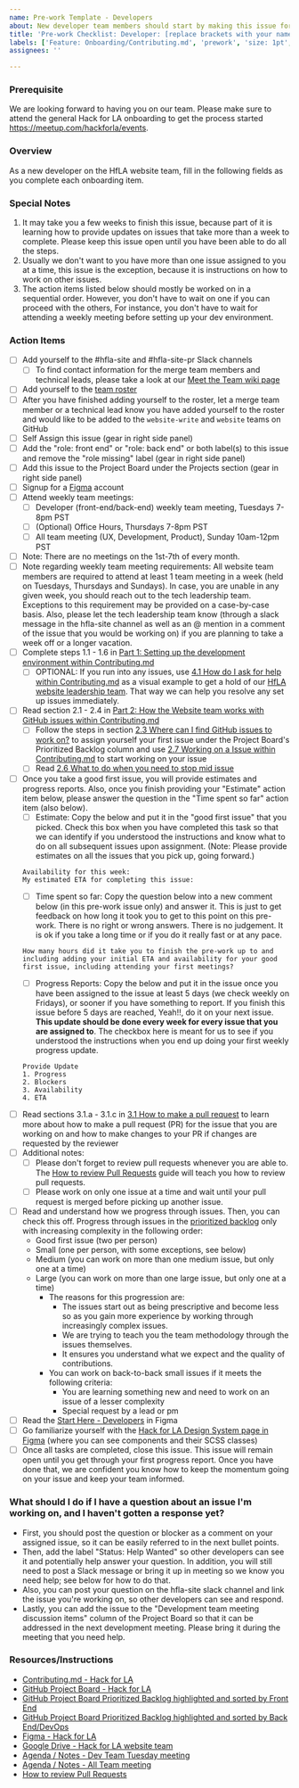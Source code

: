 ```yaml
---
name: Pre-work Template - Developers
about: New developer team members should start by making this issue for themselves
title: 'Pre-work Checklist: Developer: [replace brackets with your name]'
labels: ['Feature: Onboarding/Contributing.md', 'prework', 'size: 1pt', 'role missing', 'Complexity: Prework']
assignees: ''

---
```


### Prerequisite
We are looking forward to having you on our team. Please make sure to attend the general Hack for LA onboarding to get the process started https://meetup.com/hackforla/events.

### Overview
As a new developer on the HfLA website team, fill in the following fields as you complete each onboarding item.

### Special Notes
1. It may take you a few weeks to finish this issue, because part of it is learning how to provide updates on issues that take more than a week to complete.    Please keep this issue open until you have been able to do all the steps.  
2. Usually we don't want to you have more than one issue assigned to you at a time, this issue is the exception, because it is instructions on how to work on other issues.
3. The action items listed below should mostly be worked on in a sequential order. However, you don't have to wait on one if you can proceed with the others, For instance, you don't have to wait for attending a weekly meeting before setting up your dev environment.  

### Action Items

- [ ] Add yourself to the #hfla-site and #hfla-site-pr Slack channels
  - [ ] To find contact information for the merge team members and technical leads, please take a look at our [Meet the Team wiki page](https://github.com/hackforla/website/wiki/Meet-the-Team)
- [ ] Add yourself to the [team roster](https://docs.google.com/spreadsheets/d/11u71eT-rZTKvVP8Yj_1rKxf2V45GCaFz4AXA7tS_asM/edit#gid=0)
- [ ] After you have finished adding yourself to the roster, let a merge team member or a technical lead know you have added yourself to the roster and would like to be added to the `website-write` and `website` teams on GitHub
- [ ] Self Assign this issue (gear in right side panel)
- [ ] Add the "role: front end" or "role: back end" or both label(s) to this issue and remove the "role missing" label (gear in right side panel)
- [ ] Add this issue to the Project Board under the Projects section (gear in right side panel)
- [ ] Signup for a [Figma](https://Figma.com) account
- [ ] Attend weekly team meetings:
  - [ ] Developer (front-end/back-end) weekly team meeting, Tuesdays 7-8pm PST
  - [ ] (Optional) Office Hours, Thursdays 7-8pm PST
  - [ ] All team meeting (UX, Development, Product), Sunday 10am-12pm PST
- [ ] Note: There are no meetings on the 1st-7th of every month.
- [ ] Note regarding weekly team meeting requirements: All website team members are required to attend at least 1 team meeting in a week (held on Tuesdays, Thursdays and Sundays). In case, you are unable in any given week, you should reach out to the tech leadership team. Exceptions to this requirement may be provided on a case-by-case basis. Also, please let the tech leadership team know (through a slack message in the hfla-site channel as well as an @ mention in a comment of the issue that you would be working on) if you are planning to take a week off or a longer vacation.
- [ ] Complete steps 1.1 - 1.6 in [Part 1: Setting up the development environment within Contributing.md](https://github.com/hackforla/website/blob/gh-pages/CONTRIBUTING.md#part-1-setting-up-the-development-environment)
  - [ ] OPTIONAL: If you run into any issues, use [4.1 How do I ask for help within Contributing.md](https://github.com/hackforla/website/blob/gh-pages/CONTRIBUTING.md#41-what-do-i-do-if-i-need-help) as a visual example to get a hold of our [HfLA website leadership team](https://github.com/hackforla/website/projects/7#card-69730135). That way we can help you resolve any set up issues immediately.
- [ ] Read section 2.1 - 2.4 in [Part 2: How the Website team works with GitHub issues within Contributing.md](https://github.com/hackforla/website/blob/gh-pages/CONTRIBUTING.md#part-2-how-the-website-team-works-with-github-issues)
  - [ ] Follow the steps in section [2.3 Where can I find GitHub issues to work on?](https://github.com/hackforla/website/blob/gh-pages/CONTRIBUTING.md#23-where-can-i-find-github-issues-to-work-on) to assign yourself your first issue under the Project Board's Prioritized Backlog column and use [2.7 Working on a Issue within Contributing.md](https://github.com/hackforla/website/blob/gh-pages/CONTRIBUTING.md#27-working-on-an-issue) to start working on your issue
  - [ ] Read [2.6 What to do when you need to stop mid issue](https://github.com/hackforla/website/blob/gh-pages/CONTRIBUTING.md#26-what-to-do-when-you-need-to-stop-mid-issue)
- [ ] Once you take a good first issue, you will provide estimates and progress reports. Also, once you finish providing your "Estimate" action item below, please answer the question in the "Time spent so far" action item (also below).
   - [ ] Estimate: Copy the below and put it in the "good first issue" that you picked.
 Check this box when you have completed this task so that we can identify if you understood the instructions and know what to do on all subsequent issues upon assignment. (Note: Please provide estimates on all the issues that you pick up, going forward.)
    ```
   Availability for this week:
   My estimated ETA for completing this issue:
    ```
   - [ ] Time spent so far: Copy the question below into a new comment below (in this pre-work issue only) and answer it. This is just to get feedback on how long it took you to get to this point on this pre-work. There is no right or wrong answers. There is no judgement. It is ok if you take a long time or if you do it really fast or at any pace.
    ```
    How many hours did it take you to finish the pre-work up to and including adding your initial ETA and availability for your good first issue, including attending your first meetings?
    ```
   - [ ] Progress Reports: Copy the below and put it in the issue once you have been assigned to the issue at least 5 days (we check weekly on Fridays), or sooner if you have something to report.  If you finish this issue before 5 days are reached, Yeah!!, do it on your next issue. **This update should be done every week for every issue that you are assigned to**. The checkbox here is meant for us to see if you understood the instructions when you end up doing your first weekly progress update.
    ```
    Provide Update
    1. Progress
    2. Blockers
    3. Availability
    4. ETA
    ```
- [ ] Read sections 3.1.a - 3.1.c in [3.1 How to make a pull request](https://github.com/hackforla/website/blob/2e3c45fede99e61f479548ccca3f0dda83e351db/CONTRIBUTING.md#31-how-to-make-a-pull-request) to learn more about how to make a pull request (PR) for the issue that you are working on and how to make changes to your PR if changes are requested by the reviewer
- [ ] Additional notes:
   - [ ] Please don't forget to review pull requests whenever you are able to.  The [How to review Pull Requests](https://github.com/hackforla/website/wiki/How-to-review-pull-requests) guide will teach you how to review pull requests.
   - [ ] Please work on only one issue at a time and wait until your pull request is merged before picking up another issue.
- [ ] Read and understand how we progress through issues. Then, you can check this off.
Progress through issues in the [prioritized backlog](https://github.com/hackforla/website/projects/7#column-7198257) only with increasing complexity in the following order:
  - Good first issue (two per person)
  - Small (one per person, with some exceptions, see below)
  - Medium (you can work on more than one medium issue, but only one at a time)
  - Large (you can work on more than one large issue, but only one at a time)
    - The reasons for this progression are:
      - The issues start out as being prescriptive and become less so as you gain more experience by working through increasingly complex issues.
      - We are trying to teach you the team methodology through the issues themselves.
      - It ensures you understand what we expect and the quality of contributions.
    - You can work on back-to-back small issues if it meets the following criteria:
      - You are learning something new and need to work on an issue of a lesser complexity
      - Special request by a lead or pm
- [ ] Read the [Start Here - Developers](https://www.figma.com/file/0RRPy1Ph7HafI3qOITg0Mr/Hack-for-LA-Website?node-id=8583%3A0) in Figma
- [ ] Go familiarize yourself with the [Hack for LA Design System page in Figma](https://www.figma.com/file/0RRPy1Ph7HafI3qOITg0Mr/Hack-for-LA-Website?node-id=3464%3A3)  (where you can see components and their SCSS classes)
- [ ] Once all tasks are completed, close this issue.  This issue will remain open until you get through your first progress report.  Once you have done that, we are confident you know how to keep the momentum going on your issue and keep your team informed.

### What should I do if I have a question about an issue I'm working on, and I haven't gotten a response yet?
- First, you should post the question or blocker as a comment on your assigned issue, so it can be easily referred to in the next bullet points.
- Then, add the label "Status: Help Wanted" so other developers can see it and potentially help answer your question. In addition, you will still need to post a Slack message or bring it up in meeting so we know you need help; see below for how to do that.
- Also, you can post your question on the hfla-site slack channel and link the issue you're working on, so other developers can see and respond.
- Lastly, you can add the issue to the "Development team meeting discussion items" column of the Project Board so that it can be addressed in the next development meeting. Please bring it during the meeting that you need help.

### Resources/Instructions
- [Contributing.md - Hack for LA](https://github.com/hackforla/website/blob/gh-pages/CONTRIBUTING.md)
- [GitHub Project Board - Hack for LA](https://github.com/hackforla/website/projects/7)
- [GitHub Project Board Prioritized Backlog highlighted and sorted by Front End](https://github.com/hackforla/website/projects/7?card_filter_query=label%3A%22role%3A+front+end%22)
- [GitHub Project Board Prioritized Backlog highlighted and sorted by Back End/DevOps](https://github.com/hackforla/website/projects/7?card_filter_query=label%3A%22role%3A+back+end%2Fdevops%22)
- [Figma - Hack for LA](https://www.figma.com/file/0RRPy1Ph7HafI3qOITg0Mr/Hack-for-LA-Website)
- [Google Drive - Hack for LA website team](https://drive.google.com/drive/folders/1p76K0FgfiAWeIIEyoyJ_Iik8FVj8cBjT?usp=sharing)
- [Agenda / Notes - Dev Team Tuesday meeting](https://github.com/hackforla/website/issues/2010)
- [Agenda / Notes - All Team meeting](https://github.com/hackforla/website/issues/2027)
- [How to review Pull Requests](https://github.com/hackforla/website/wiki/How-to-review-pull-requests)
